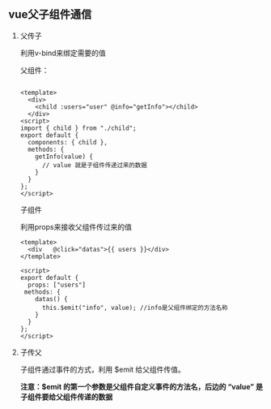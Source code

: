 ## vue父子组件通信

1. 父传子

   利用v-bind来绑定需要的值

   父组件：

   ```vue
   
   <template>
     <div>
       <child :users="user" @info="getInfo"></child>
     </div>
   <script>
   import { child } from "./child";
   export default {
     components: { child },
     methods: {
       getInfo(value) {
         // value 就是子组件传递过来的数据
       }
     }
   };
   </script>
   ```

   子组件

   利用props来接收父组件传过来的值

   ```vue
   <template>
     <div   @click="datas">{{ users }}</div>
   </template>
    
   <script>
   export default {
     props: ["users"]
    methods: {
       datas() {
         this.$emit("info", value); //info是父组件绑定的方法名称
       }
     }
   };
   </script>
   ```

   

2. 子传父

   子组件通过事件的方式，利用 $emit 给父组件传值。

   **注意：$emit 的第一个参数是父组件自定义事件的方法名，后边的 “value” 是子组件要给父组件传递的数据** 